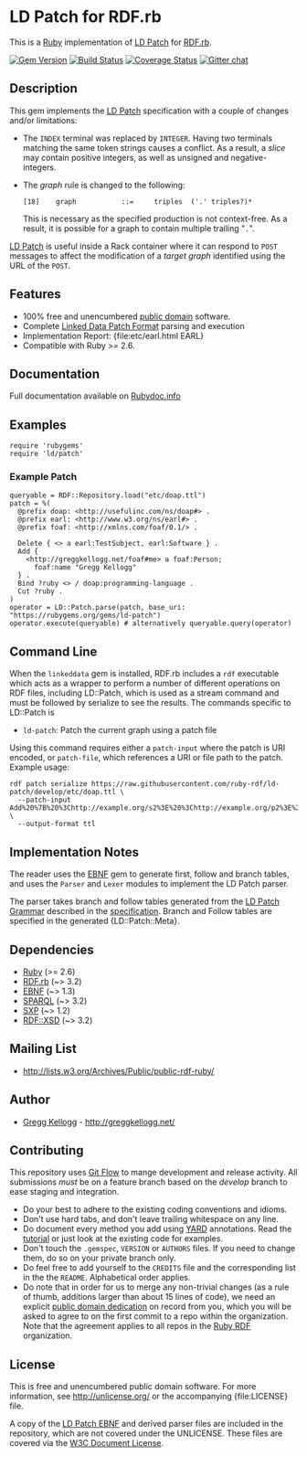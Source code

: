 # LD Patch for RDF.rb

This is a [Ruby][] implementation of [LD Patch][] for [RDF.rb][].

[![Gem Version](https://badge.fury.io/rb/ld-patch.png)](https://badge.fury.io/rb/ld-patch)
[![Build Status](https://github.com/ruby-rdf/ld-patch/workflows/CI/badge.svg?branch=develop)](https://github.com/ruby-rdf/ld-patch/actions?query=workflow%3ACI)
[![Coverage Status](https://coveralls.io/repos/ruby-rdf/ld-patch/badge.svg?branch=develop)](https://coveralls.io/github/ruby-rdf/ld-patch?branch=develop)
[![Gitter chat](https://badges.gitter.im/ruby-rdf/rdf.png)](https://gitter.im/ruby-rdf/rdf)

## Description

This gem implements the [LD Patch][] specification with a couple of changes and/or limitations:

* The `INDEX` terminal was replaced by `INTEGER`. Having two terminals matching the same token strings causes a conflict. As a result, a _slice_ may contain positive integers, as well as unsigned and negative-integers.
* The _graph_ rule is changed to the following:

      [18]    graph           ::=     triples  ('.' triples?)*

  This is necessary as the specified production is not context-free. As a result, it is possible for a graph to contain multiple trailing "`.`".

[LD Patch][] is useful inside a Rack container where it can respond to `POST` messages to affect the modification of a _target graph_ identified using the URL of the `POST`.

## Features

* 100% free and unencumbered [public domain](http://unlicense.org/) software.
* Complete [Linked Data Patch Format][LD Patch] parsing and execution
* Implementation Report: {file:etc/earl.html EARL}
* Compatible with Ruby >= 2.6.

## Documentation
Full documentation available on [Rubydoc.info][LD-Patch doc]

## Examples

    require 'rubygems'
    require 'ld/patch'

### Example Patch

    queryable = RDF::Repository.load("etc/doap.ttl")
    patch = %(
      @prefix doap: <http://usefulinc.com/ns/doap#> .
      @prefix earl: <http://www.w3.org/ns/earl#> .
      @prefix foaf: <http://xmlns.com/foaf/0.1/> .

      Delete { <> a earl:TestSubject, earl:Software } .
      Add {
        <http://greggkellogg.net/foaf#me> a foaf:Person;
          foaf:name "Gregg Kellogg"
      } .
      Bind ?ruby <> / doap:programming-language .
      Cut ?ruby .
    )
    operator = LD::Patch.parse(patch, base_uri: "https://rubygems.org/gems/ld-patch")
    operator.execute(queryable) # alternatively queryable.query(operator)

## Command Line
When the `linkeddata` gem is installed, RDF.rb includes a `rdf` executable which acts as a wrapper to perform a number of different
operations on RDF files, including LD::Patch, which is used as a stream command and must be followed by serialize to see the results. The commands specific to LD::Patch is 

* `ld-patch`: Patch the current graph using a patch file

Using this command requires either a `patch-input` where the patch is URI encoded, or `patch-file`, which references a URI or file path to the patch. 
Example usage:

    rdf patch serialize https://raw.githubusercontent.com/ruby-rdf/ld-patch/develop/etc/doap.ttl \
      --patch-input Add%20%7B%20%3Chttp://example.org/s2%3E%20%3Chttp://example.org/p2%3E%20%3Chttp://example.org/o2%3E%20%7D%20. \
      --output-format ttl

## Implementation Notes
The reader uses the [EBNF][] gem to generate first, follow and branch tables, and uses the `Parser` and `Lexer` modules to implement the LD Patch parser.

The parser takes branch and follow tables generated from the [LD Patch Grammar](file.ld-patch.html) described in the [specification][LD Patch]. Branch and Follow tables are specified in the generated {LD::Patch::Meta}.

## Dependencies

* [Ruby](http://ruby-lang.org/) (>= 2.6)
* [RDF.rb](https://rubygems.org/gems/rdf) (~> 3.2)
* [EBNF][] (~> 1.3)
* [SPARQL][] (~> 3.2)
* [SXP][] (~> 1.2)
* [RDF::XSD][] (~> 3.2)

## Mailing List
* <http://lists.w3.org/Archives/Public/public-rdf-ruby/>

## Author
* [Gregg Kellogg](https://github.com/gkellogg) - <http://greggkellogg.net/>

## Contributing
This repository uses [Git Flow](https://github.com/nvie/gitflow) to mange development and release activity. All submissions _must_ be on a feature branch based on the _develop_ branch to ease staging and integration.

* Do your best to adhere to the existing coding conventions and idioms.
* Don't use hard tabs, and don't leave trailing whitespace on any line.
* Do document every method you add using [YARD][] annotations. Read the [tutorial][YARD-GS] or just look at the existing code for examples.
* Don't touch the `.gemspec`, `VERSION` or `AUTHORS` files. If you need to change them, do so on your private branch only.
* Do feel free to add yourself to the `CREDITS` file and the corresponding list in the the `README`. Alphabetical order applies.
* Do note that in order for us to merge any non-trivial changes (as a rule
  of thumb, additions larger than about 15 lines of code), we need an
  explicit [public domain dedication][PDD] on record from you,
  which you will be asked to agree to on the first commit to a repo within the organization.
  Note that the agreement applies to all repos in the [Ruby RDF](https://github.com/ruby-rdf/) organization.

## License
This is free and unencumbered public domain software. For more information,
see <http://unlicense.org/> or the accompanying {file:LICENSE} file.

A copy of the [LD Patch EBNF](file:etc/ld-patch.ebnf) and derived parser files are included in the repository, which are not covered under the UNLICENSE. These files are covered via the [W3C Document License](http://www.w3.org/Consortium/Legal/2002/copyright-documents-20021231).

[Ruby]:           http://ruby-lang.org/
[RDF]:            http://www.w3.org/RDF/
[YARD]:           http://yardoc.org/
[YARD-GS]:        http://rubydoc.info/docs/yard/file/docs/GettingStarted.md
[PDD]:              https://unlicense.org/#unlicensing-contributions
[RDF.rb]:         https://rubygems.org/gems/rdf
[RDF::XSD]:       https://rubygems.org/gems/rdf-xsd
[EBNF]:           https://rubygems.org/gems/ebnf
[SPARQL]:         https://rubygems.org/gems/sparql
[Linked Data]:    https://rubygems.org/gems/linkeddata
[SSE]:            http://openjena.org/wiki/SSE
[SXP]:            https://rubygems.org/gems/sxp-ruby
[LD Patch]:       http://www.w3.org/TR/ldpatch/
[LD-Patch doc]:   http://rubydoc.info/github/ruby-rdf/ld-patch
